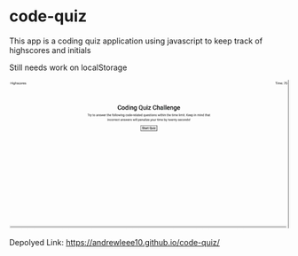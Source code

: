 # code-quiz

This app is a coding quiz application using javascript to keep track of highscores and initials

Still needs work on localStorage

![code-quiz](./quiz.gif)

Depolyed Link: https://andrewleee10.github.io/code-quiz/